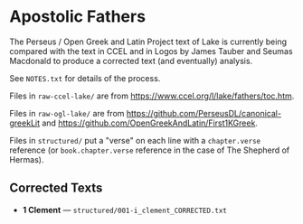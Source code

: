 # Apostolic Fathers

The Perseus / Open Greek and Latin Project text of Lake is currently being compared with the text in CCEL and in Logos by James Tauber and Seumas Macdonald to produce a corrected text (and eventually) analysis.

See `NOTES.txt` for details of the process.

Files in `raw-ccel-lake/` are from <https://www.ccel.org/l/lake/fathers/toc.htm>.

Files in `raw-ogl-lake/` are from <https://github.com/PerseusDL/canonical-greekLit> and <https://github.com/OpenGreekAndLatin/First1KGreek>.

Files in `structured/` put a "verse" on each line with a `chapter.verse` reference (or `book.chapter.verse` reference in the case of The Shepherd of Hermas).

## Corrected Texts

* **1 Clement** — `structured/001-i_clement_CORRECTED.txt`
